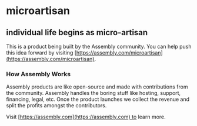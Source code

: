 # microartisan

## individual life begins as micro-artisan

This is a product being built by the Assembly community. You can help push this idea forward by visiting [https://assembly.com/microartisan](https://assembly.com/microartisan).

### How Assembly Works

Assembly products are like open-source and made with contributions from the community. Assembly handles the boring stuff like hosting, support, financing, legal, etc. Once the product launches we collect the revenue and split the profits amongst the contributors.

Visit [https://assembly.com](https://assembly.com) to learn more.
